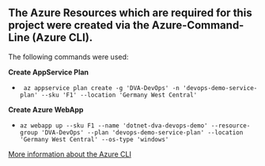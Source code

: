 ## The Azure Resources which are required for this project were created via the Azure-Command-Line (Azure CLI).

The following commands were used:

**Create AppService Plan**

- ` az appservice plan create -g 'DVA-DevOps' -n 'devops-demo-service-plan' --sku 'F1' --location 'Germany West Central'`

**Create Azure WebApp**

- `az webapp up --sku F1 --name 'dotnet-dva-devops-demo' --resource-group 'DVA-DevOps' --plan 'devops-demo-service-plan' --location 'Germany West Central' --os-type 'windows' `

[More information about the Azure CLI](https://docs.microsoft.com/de-de/cli/azure/what-is-azure-cli)
